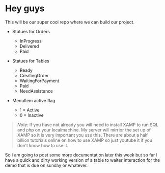 # Hey guys

This will be our super cool repo where we can build our project.

* Statues for Orders
  * InProgress
  * Delivered
  * Paid

* Statues for Tables
  * Ready
  * CreatingOrder
  * WaitingForPayment
  * Paid
  * NeedAssistance

 * MenuItem active flag
   * 1 = Active
   * 0 = Inactive


> *Note:* If you have not already you will need to install XAMP to run SQL and php on your localmachine. My server will mirrior the set up of XAMP so it is very important you use this. There are about a half billion tutorials online on how to use XAMP so just youtube it if you don't know how to use it.

So I am going to post some more documentation later this week but so far I have a quick and dirty working version of a table to waiter interaction for the demo that is due on sunday or whatever.


